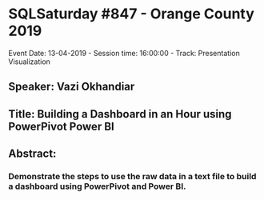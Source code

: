 # SQLSaturday #847 - Orange County 2019
Event Date: 13-04-2019 - Session time: 16:00:00 - Track: Presentation  Visualization
## Speaker: Vazi Okhandiar
## Title: Building a Dashboard in an Hour using PowerPivot  Power BI
## Abstract:
### Demonstrate the steps to use the raw data in a text file to build a dashboard using PowerPivot and Power BI.
